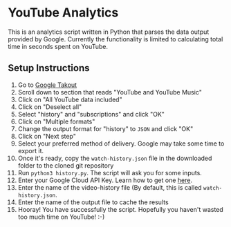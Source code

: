 # YouTube Analytics

This is an analytics script written in Python that parses the data output provided by Google. Currently the functionality is limited to calculating total time in seconds spent on YouTube.

## Setup Instructions

1. Go to [Google Takout](https://takeout.google.com/)
2. Scroll down to section that reads "YouTube and YouTube Music"
3. Click on "All YouTube data included"
4. Click on "Deselect all"
5. Select "history" and "subscriptions" and click "OK"
6. Click on "Multiple formats"
7. Change the output format for "history" to `JSON` and click "OK"
8. Click on "Next step"
9. Select your preferred method of delivery. Google may take some time to export it.
10. Once it's ready, copy the `watch-history.json` file in the downloaded folder to the cloned git repository
11. Run `python3 history.py`. The script will ask you for some inputs.
12. Enter your Google Cloud API Key. Learn how to get one [here](https://cloud.google.com/docs/authentication/api-keys).
13. Enter the name of the video-history file (By default, this is called `watch-history.json`.
14. Enter the name of the output file to cache the results
15. Hooray! You have successfully the script. Hopefully you haven't wasted too much time on YouTube! :-)
